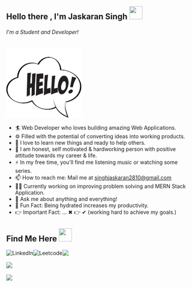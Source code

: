 ## Hello there , I'm Jaskaran Singh <img src="https://github.com/TheDudeThatCode/TheDudeThatCode/blob/master/Assets/Hi.gif" style=" width:35px ; height:35px "  >


###### I'm a Student and Developer!

![](https://github.com/jaskaran5109/jaskaran5109/blob/main/hello.gif)

- 🏄‍ Web Developer who loves building amazing Web Applications.
- ⚙️ Filled with the potential of converting ideas into working products.
- 🌱 I love to learn new things and ready to help others.
- 🌱 I am honest, self motivated & hardworking person with positive attitude towards my career & life.
- ⚡ In my free time, you'll find me listening music or watching some series.
- 📫 How to reach me: Mail me at singhjaskaran2810@gmail.com
- 🧙‍♂️ Currently working on improving problem solving and MERN Stack Application.
- 💬 Ask me about anything and everything!
- 🎨 Fun Fact: Being hydrated increases my productivity.
- 👉 Important Fact: ... ✖ 👉 ✔ (working hard to achieve my goals.)

## Find Me Here <img src="https://github.githubassets.com/images/icons/emoji/unicode/1f30d.png" style=" width:35px ; height:35px ">
<a href="[https://www.linkedin.com/in/adi-bhardwaj/](https://www.linkedin.com/in/jaskaran-singh-04a7671b5/)" rel="nofollow"><img align="left" alt="LinkedIn" src="https://camo.githubusercontent.com/a80d00f23720d0bc9f55481cfcd77ab79e141606829cf16ec43f8cacc7741e46/68747470733a2f2f696d672e736869656c64732e696f2f62616467652f4c696e6b6564496e2d3030373742353f7374796c653d666f722d7468652d6261646765266c6f676f3d6c696e6b6564696e266c6f676f436f6c6f723d7768697465" data-canonical-src="https://img.shields.io/badge/LinkedIn-0077B5?style=for-the-badge&amp;logo=linkedin&amp;logoColor=white" style="max-width: 100%;"></a>
<a href="[https://leetcode.com/aadi_01/](https://leetcode.com/jaskaran5109/)" rel="nofollow"><img align="left" alt="Leetcode" src="https://camo.githubusercontent.com/9009e098c2603c3e657e7f1754da9a88ba7ca17cbbc95abbac4257b26ec6ff8a/68747470733a2f2f696d672e736869656c64732e696f2f62616467652f2d4c656574436f64652d4646413131363f7374796c653d666f722d7468652d6261646765266c6f676f3d4c656574436f6465266c6f676f436f6c6f723d626c61636b" data-canonical-src="https://img.shields.io/badge/-LeetCode-FFA116?style=for-the-badge&amp;logo=LeetCode&amp;logoColor=black" style="max-width: 100%;"></a>


<a href="mailto:singhjaskaran2810@gmail.com?subject=Hello%20Jaskaran,%20From%20Github"><img src="https://camo.githubusercontent.com/2e31b0d0e07e5431ee3f85689b488016d52a4fb97e523ae497023a9746e2e52e/68747470733a2f2f696d672e736869656c64732e696f2f62616467652f676d61696c2d2532334431343833362e7376673f267374796c653d666f722d7468652d6261646765266c6f676f3d676d61696c266c6f676f436f6c6f723d7768697465" data-canonical-src="https://img.shields.io/badge/gmail-%23D14836.svg?&amp;style=for-the-badge&amp;logo=gmail&amp;logoColor=white" style="max-width: 100%;"></a>

<a href="https://auth.geeksforgeeks.org/user/hs123online/"><img src="https://img.shields.io/static/v1?message=GeeksForGeeks&logo=GeeksForGeeks&labelColor=brightgreen&color=1182c3&logoColor=white&label=%20&color=Blue" data-canonical-src="https://img.shields.io/static/v1?message=GeeksForGeeks&logo=GeeksForGeeks&labelColor=brightgreen&color=1182c3&logoColor=white&label=%20&color=Blue" style="max-width: 100%;height:25px"></a>

<a href="https://www.hackerrank.com/hs123online"><img src="https://img.shields.io/static/v1?message=Hackerrank&logo=hackerrank&labelColor=blue&color=blue&logoColor=white&label=%20" data-canonical-src="https://img.shields.io/static/v1?message=Hackerrank&logo=hackerrank&labelColor=blue&color=blue&logoColor=white&label=%20" style="max-width: 100%;height:25px"></a>

